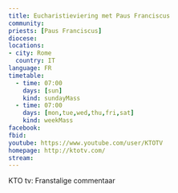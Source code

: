 ```yaml
---
title: Eucharistieviering met Paus Franciscus
community: 
priests: [Paus Franciscus]
diocese: 
locations:
- city: Rome
  country: IT
language: FR
timetable:
  - time: 07:00
    days: [sun]
    kind: sundayMass
  - time: 07:00
    days: [mon,tue,wed,thu,fri,sat]
    kind: weekMass
facebook:
fbid:
youtube: https://www.youtube.com/user/KTOTV
homepage: http://ktotv.com/
stream: 
---
```

KTO tv: Franstalige commentaar
